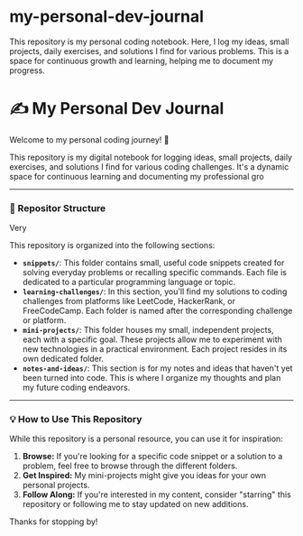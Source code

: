 # my-personal-dev-journal
This repository is my personal coding notebook. Here, I log my ideas, small projects, daily exercises, and solutions I find for various problems. This is a space for continuous growth and learning, helping me to document my progress.
# ✍️ My Personal Dev Journal

Welcome to my personal coding journey! 👋

This repository is my digital notebook for logging ideas, small projects, daily exercises, and solutions I find for various coding challenges. It's a dynamic space for continuous learning and documenting my professional gro
____
### 📂 Repositor Structure

Very 

This repository is organized into the following sections:

* **`snippets/`**: This folder contains small, useful code snippets created for solving everyday problems or recalling specific commands. Each file is dedicated to a particular programming language or topic.
* **`learning-challenges/`**: In this section, you'll find my solutions to coding challenges from platforms like LeetCode, HackerRank, or FreeCodeCamp. Each folder is named after the corresponding challenge or platform.
* **`mini-projects/`**: This folder houses my small, independent projects, each with a specific goal. These projects allow me to experiment with new technologies in a practical environment. Each project resides in its own dedicated folder.
* **`notes-and-ideas/`**: This section is for my notes and ideas that haven't yet been turned into code. This is where I organize my thoughts and plan my future coding endeavors.

---

### 💡 How to Use This Repository

While this repository is a personal resource, you can use it for inspiration:

1.  **Browse:** If you're looking for a specific code snippet or a solution to a problem, feel free to browse through the different folders.
2.  **Get Inspired:** My mini-projects might give you ideas for your own personal projects.
3.  **Follow Along:** If you're interested in my content, consider "starring" this repository or following me to stay updated on new additions.

Thanks for stopping by!



